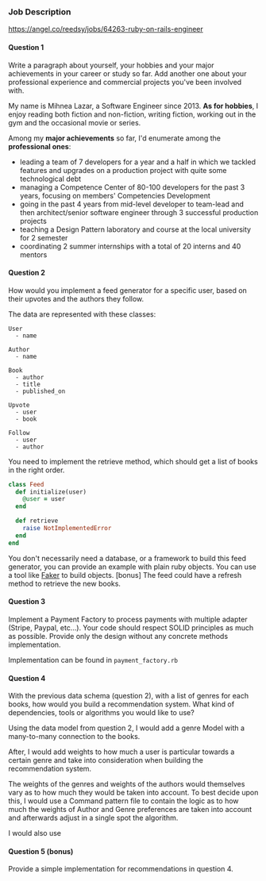 ### Job Description

https://angel.co/reedsy/jobs/64263-ruby-on-rails-engineer

#### Question 1

Write a paragraph about yourself, your hobbies and your major achievements in your career or study
so far. Add another one about your professional experience and commercial projects you've been involved with.

My name is Mihnea Lazar, a Software Engineer since 2013.
__As for hobbies__, I enjoy reading both fiction and non-fiction, writing fiction, working out in the gym and the occasional movie or series.

Among my __major achievements__ so far, I'd enumerate among the __professional ones__:
* leading a team of 7 developers for a year and a half in which we tackled features and upgrades on a production project with quite some technological debt
* managing a Competence Center of 80-100 developers for the past 3 years, focusing on members' Competencies Development
* going in the past 4 years from mid-level developer to team-lead and then architect/senior software engineer through 3 successful production projects
* teaching a Design Pattern laboratory and course at the local university for 2 semester 
* coordinating 2 summer internships with a total of 20 interns and 40 mentors 

#### Question 2

How would you implement a feed generator for a specific user, based on their upvotes and the authors
they follow.

The data are represented with these classes:

```
User
  - name

Author
  - name

Book
  - author
  - title
  - published_on

Upvote
  - user
  - book

Follow
  - user
  - author
```

You need to implement the retrieve method, which should get a list of books in the right order.

```ruby
class Feed
  def initialize(user)
    @user = user
  end

  def retrieve
    raise NotImplementedError
  end
end
```

You don't necessarily need a database, or a framework to build this feed generator, you can provide
an example with plain ruby objects. You can use a tool like [Faker](https://github.com/stympy/faker)
to build objects.
[bonus] The feed could have a refresh method to retrieve the new books.

#### Question 3

Implement a Payment Factory to process payments with multiple adapter (Stripe, Paypal, etc...).
Your code should respect SOLID principles as much as possible.
Provide only the design without any concrete methods implementation.

Implementation can be found in `payment_factory.rb`

#### Question 4

With the previous data schema (question 2), with a list of genres for each books, how would you
build a recommendation system.
What kind of dependencies, tools or algorithms you would like to use?

Using the data model from question 2, I would add a genre Model with a many-to-many connection to the books.

After, I would add weights to how much a user is particular towards a certain genre and take into consideration when building the recommendation system.

The weights of the genres and weights of the authors would themselves vary as to how much they would be taken into account. To best decide upon this, I would use a Command pattern file to contain the logic as to how much the weights of Author and Genre preferences are taken into account and afterwards adjust in a single spot the algorithm.

I would also use  

#### Question 5 (bonus)

Provide a simple implementation for recommendations in question 4.

